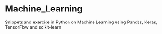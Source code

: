 # Machine_Learning
Snippets and exercise in Python on Machine Learning using Pandas, Keras, TensorFlow and scikit-learn
